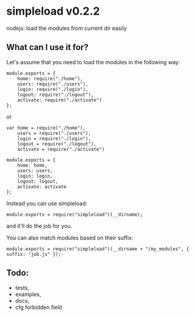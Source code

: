 simpleload v0.2.2
=================

nodejs: load the modules from current dir easily

What can I use it for?
----------------------

Let's assume that you need to load the modules in the following way:
    
    module.exports = {
        home: require("./home"),
        users: require("./users"),
        login: require("./login"),
        logout: require("./logout"),
        activate: require("./activate")
    };

or

    var home = require("./home"),
        users = require("./users"),
        login = require("./login"),
        logout = require("./logout"),
        activate = require("./activate")

    module.exports = {
        home: home,
        users: users,
        login: login,
        logout: logout,
        activate: activate
    };

Instead you can use simpleload:

    module.exports = require("simpleload")(__dirname);

and it'll do the job for you.

You can also match modules based on their suffix:

    module.exports = require("simpleload")(__dirname + "/my_modules", { suffix: "job.js" });

Todo:
-----
* tests,
* examples,
* docs,
* cfg forbidden field